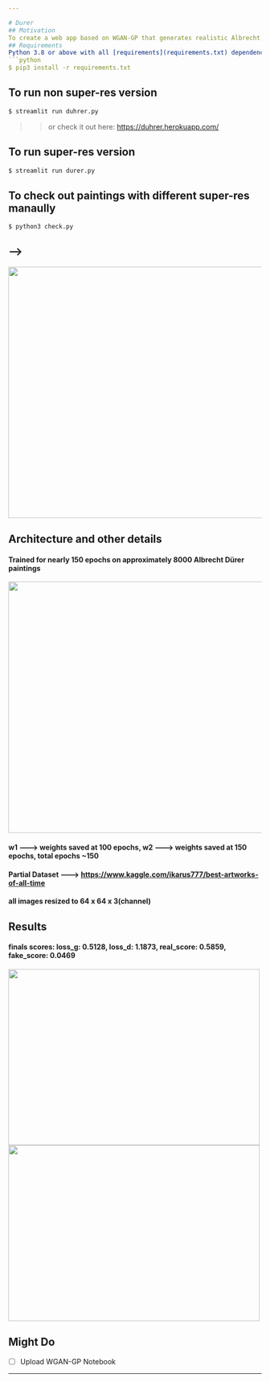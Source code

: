 ```yaml
---

# Durer
## Motivation
To create a web app based on WGAN-GP that generates realistic Albrecht Dürer paintings
## Requirements
Python 3.8 or above with all [requirements](requirements.txt) dependencies installed. To install run:
```python
$ pip3 install -r requirements.txt
```
## To run non super-res version
```python
$ streamlit run duhrer.py
```
>>or check it out here: https://duhrer.herokuapp.com/
## To run super-res version
```python
$ streamlit run durer.py
```
## To check out paintings with different super-res manaully
```python
$ python3 check.py
```


## -->

<img src="https://user-images.githubusercontent.com/52780573/110474334-8ddfb500-8105-11eb-96d7-47cb97f820c9.png" data-canonical-src="" width="900" height="500" />

## Architecture and other details

#### Trained for nearly 150 epochs on approximately 8000 Albrecht Dürer paintings

<img src="https://user-images.githubusercontent.com/52780573/110354770-8a452300-805e-11eb-817c-3045e33b536a.gif" data-canonical-src="" width="900" height="500" />


#### w1 ---> weights saved at 100 epochs, w2 ---> weights saved at 150 epochs, total epochs ~150


#### Partial Dataset ---> https://www.kaggle.com/ikarus777/best-artworks-of-all-time

#### all images resized to 64 x 64 x 3(channel)

## Results

#### finals scores: loss_g: 0.5128, loss_d: 1.1873, real_score: 0.5859, fake_score: 0.0469

<img src="https://user-images.githubusercontent.com/52780573/110355252-07709800-805f-11eb-8816-7e07103fad94.png" data-canonical-src="" width="500" height="350" />


<img src="https://user-images.githubusercontent.com/52780573/110355448-3f77db00-805f-11eb-80d1-d853d1e4140a.png" data-canonical-src="" width="500" height="350" />



## Might Do
- [ ] Upload WGAN-GP Notebook

---
```

